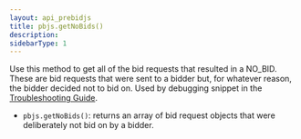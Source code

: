 ```yaml
---
layout: api_prebidjs
title: pbjs.getNoBids()
description: 
sidebarType: 1
---
```



Use this method to get all of the bid requests that resulted in a NO_BID.  These are bid requests that were sent to a bidder but, for whatever reason, the bidder decided not to bid on.  Used by debugging snippet in the [Troubleshooting Guide](/troubleshooting/troubleshooting-guide.html).

+ `pbjs.getNoBids()`: returns an array of bid request objects that were deliberately not bid on by a bidder.
